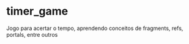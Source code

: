 # timer_game
Jogo para acertar o tempo, aprendendo conceitos de fragments, refs, portals, entre outros
